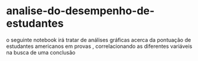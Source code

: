 # analise-do-desempenho-de-estudantes

o seguinte notebook irá tratar de análises gráficas acerca da pontuação de estudantes americanos em provas , correlacionando as diferentes variáveis na busca de uma conclusão
